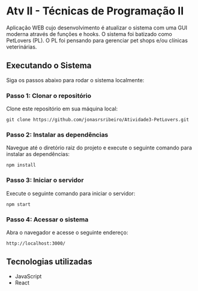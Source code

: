# Atv II - Técnicas de Programação II

Aplicação WEB cujo desenvolvimento é atualizar o sistema com uma GUI moderna através de funções e hooks. O sistema foi batizado como PetLovers (PL). O PL foi pensando para gerenciar pet shops e/ou clínicas veterinárias.

## Executando o Sistema

Siga os passos abaixo para rodar o sistema localmente:

### Passo 1: Clonar o repositório

Clone este repositório em sua máquina local:

```
git clone https://github.com/jonasrsribeiro/Atividade3-PetLovers.git
```

### Passo 2: Instalar as dependências

Navegue até o diretório raiz do projeto e execute o seguinte comando para instalar as dependências:

```shell
npm install
```

### Passo 3: Iniciar o servidor

Execute o seguinte comando para iniciar o servidor:

```shell
npm start
```

### Passo 4: Acessar o sistema

Abra o navegador e acesse o seguinte endereço:

```
http://localhost:3000/
```

## Tecnologias utilizadas

- JavaScript
- React
